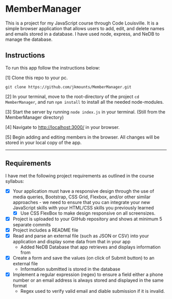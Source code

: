 # MemberManager
This is a project for my JavaScript course through Code Louisville. It is a simple browser application that allows users to add, edit, and delete names and emails stored in a database. I have used node, express, and NeDB to manage the database.

## Instructions
To run this app follow the instructions below:

[1] Clone this repo to your pc.
```
git clone https://github.com/jkmounts/MemberManager.git
```
[2] In your terminal, move to the root-directory of the project `cd MemberManager`, and run `npm install` to install all the needed node-modules.

[3] Start the server by running `node index.js` in your terminal. (Still from the MemberManager directory)

[4] Navigate to <http://localhost:3000/> in your browser.

[5] Begin adding and editing members in the browser. All changes will be stored in your local copy of the app.


---

## Requirements

I have met the following project requirements as outlined in the course syllabus:

- [X] Your application must have a responsive design through the use of media queries, Bootstrap, CSS Grid, Flexbox, and/or other similar approaches - we need to ensure that you can integrate your new JavaScript skills with your HTML/CSS skills you previously learned
  - [X] Use CSS FlexBox to make design responsive on all screensizes.
- [X] Project is uploaded to your GitHub repository and shows at minimum 5 separate commits
- [X] Project includes a README file
- [X] Read and parse an external file (such as JSON or CSV) into your application and display some data from that in your app
  - Added NeDB Database that app retrieves and displays information from
- [X] Create a form and save the values (on click of Submit button) to an external file 
  - Information submitted is stored in the database
- [X] Implement a regular expression (regex) to ensure a field either a phone number or an email address is always stored and displayed in the same format
  - Regex used to verify valid email and diable submission if it is invalid.

